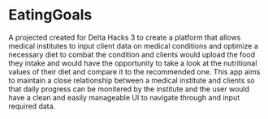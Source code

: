 # EatingGoals
A projected created for Delta Hacks 3 to create a platform that allows medical institutes to input client data on medical conditions and optimize a necessary diet to combat the condition and clients would upload the food they intake and would have the opportunity to take a look at the nutritional values of their diet and compare it to the recommended one. This app aims to maintain a close relationship between a medical institute and clients so that daily progress can be monitered by the institute and the user would have a clean and easily manageable UI to navigate through and input required data.
